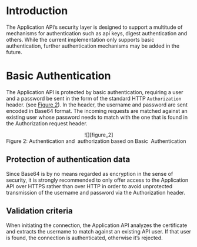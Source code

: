 
[figure_2]: media/img/figure_2.png "Figure 2: Authentication and  authorization based on Basic  Authentication"

# Introduction

The Application API’s security layer is designed to support a multitude of mechanisms for authentication such as api keys, digest authentication and others. While the current implementation only supports basic authentication, further authentication mechanisms may be added in the future.

# Basic Authentication
The Application API is protected by basic authentication, requiring a user and a password be sent in the form of the standard HTTP `Authorization` header. (see [Figure 2](#figure_2)). In the header, the username and password are sent encoded in Base64 format.
The incoming requests are matched against an existing user whose password needs to match with the one that is found in the Authorization request header.

<center>
![][figure_2]
</center>
<a name="figure_2"></a>Figure 2: Authentication and  authorization based on Basic  Authentication

## Protection of authentication data
Since Base64 is by no means regarded as encryption in the sense of security, it is strongly recommended to only offer access to the Application API over HTTPS rather than over HTTP in order to avoid unprotected transmission of the username and password via the Authorization header.


## Validation criteria
When initiating the connection, the Application API analyzes the certificate and extracts the username to match against an existing API user. If that user is found, the connection is authenticated, otherwise it’s rejected.
